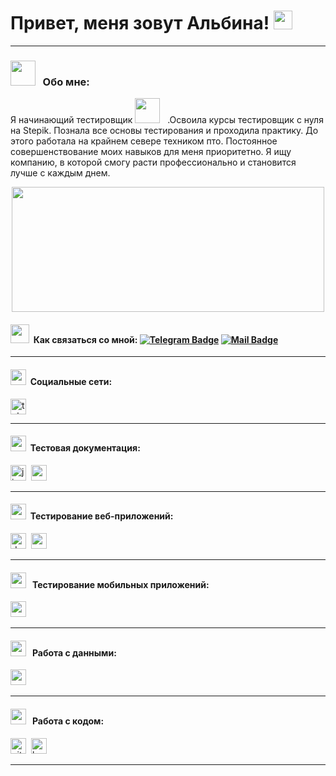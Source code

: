# Привет, меня зовут Альбина! <img src="https://media.giphy.com/media/v1.Y2lkPTc5MGI3NjExNm1vZ2pqbzdjZTF2NWVxZGI5cHpraDM3YmllNnQ5Z2R0MXNhbG9pNCZlcD12MV9pbnRlcm5hbF9naWZfYnlfaWQmY3Q9cw/bg283WKwSbH3i/giphy.gif" width="30"/>&nbsp;&nbsp;
---
### <img src="https://media.giphy.com/media/STroE7bTBLTzxQUrZc/giphy.gif" width="40" />&nbsp;&nbsp; Обо мне:

Я начинающий тестировщик <img src="https://media.giphy.com/media/v1.Y2lkPTc5MGI3NjExYWJ1ZWl5c2N0ZngzZTZ3MHl0NXpjcTJwM3N3NWxkbXBwa2wzN3JnbCZlcD12MV9pbnRlcm5hbF9naWZfYnlfaWQmY3Q9cw/TEiaISogqJgrEuocni/giphy.gif" width="40" />&nbsp;&nbsp; .Освоила курсы тестировщик с нуля на Stepik. Познала все основы тестирования и проходила практику. До этого работала на крайнем севере техником пто. Постоянное совершенствование моих навыков для меня приоритетно. Я ищу компанию, в которой смогу расти профессионально и становится лучше с каждым днем. 

<div align="center">
  <img src="https://media.giphy.com/media/v1.Y2lkPTc5MGI3NjExbGIzdWV6dDg4cTUxejV2bGFzY2MxaDd0Zjdyb2k3bzltd3lqdXo4eSZlcD12MV9pbnRlcm5hbF9naWZfYnlfaWQmY3Q9Zw/FcqKy4Kj7XOK0hCW4g/giphy.gif" width="500" height="200"/>
</div>

#### <img src="https://media.giphy.com/media/efUQrWLjbgji5u1Ove/giphy.gif" width="30"/>&nbsp;&nbsp;Как связаться со мной: [![Telegram Badge](https://img.shields.io/badge/-@albinaib444-blue?style=flat&logo=Telegram&logoColor=white)](https://t.me/in/albinaib444/) [![Mail Badge](https://img.shields.io/badge/-Mail-blue?style=flat&logo=Mail&logoColor=white)](mailto:miss.400@mail.ru)

---
#### <img src="https://github.com/SP-XD/SP-XD/blob/main/images/message.gif?raw=true" width="25"/>&nbsp;&nbsp;Социальные сети:
  <div id="badges">
    <a href="https://t.me/albinaib444" target="_blank">
      <img src="https://cdn-icons-png.flaticon.com/512/2111/2111646.png" width="25" height="25" alt="telegram" />
    </a>
  </div>

  
---

#### <img src="https://media.giphy.com/media/JscA27pcDdfubFImYj/giphy.gif" width="25"/>&nbsp;&nbsp;Тестовая документация:
<div>
  <img src="https://cdn.jsdelivr.net/gh/devicons/devicon/icons/jira/jira-original.svg" title="jira" alt="jira" width="25" height="25"/>&nbsp
  <img src="https://luna1.co/eb0187.png" title="qase" alt="qase" width="25" height="25"/>&nbsp
</div>

---

#### <img src="https://media.giphy.com/media/1dr2kog5CiGeGmDH4E/giphy.gif" width="25"/>&nbsp;&nbsp;Тестирование веб-приложений:

<div>
  <img src="https://github.com/Albina987/Thaiane/blob/master/pngwing.com.png" title="devtools" alt="devtools" width="25" height="25""/>&nbsp
  <img src="https://seeklogo.com/images/P/postman-logo-0087CA0D15-seeklogo.com.png" title="postman" alt="postman" width="25" height="25"/>&nbsp
</div>

---

#### <img src="https://media.giphy.com/media/v1.Y2lkPTc5MGI3NjExdW92MXRrdGs2cGU4bnMwN2NqbjFoZHdnbzhjeTZzc3h0cGZwMm51NiZlcD12MV9pbnRlcm5hbF9naWZfYnlfaWQmY3Q9cw/htvPpsP0fEFhTv7HHT/giphy.gif" width="25" />&nbsp;&nbsp; Тестирование мобильных приложений:

<div>
  <img src="https://cdn.jsdelivr.net/gh/devicons/devicon/icons/androidstudio/androidstudio-original.svg" title="android-studio" alt="android-studio" width="25" height="25"/>&nbsp
</div>


---

#### <img src="https://media.giphy.com/media/v1.Y2lkPTc5MGI3NjExbG5renA0dWFic3N4M3dsaDJjMnJ3aDhmaDgxanAybXd6YTdlN2xkeiZlcD12MV9pbnRlcm5hbF9naWZfYnlfaWQmY3Q9cw/WtVVE1MLlE8cU8dOKd/giphy.gif" width="25" />&nbsp;&nbsp; Работа с данными:

<div>
  <img src="https://cdn.jsdelivr.net/gh/devicons/devicon/icons/mysql/mysql-original.svg" title="mysql" alt="mysql" width="25" height="25"/>&nbsp
</div>

---

#### <img src="https://media.giphy.com/media/v1.Y2lkPTc5MGI3NjExYjB4YWxxdWY5NDBsOHo2ZGtxNmltaXJ6dDJmZmUwaXcxdm1jM3FiNiZlcD12MV9pbnRlcm5hbF9naWZfYnlfaWQmY3Q9cw/SHjOSDkKZ18qOHA5B5/giphy.gif" width="25" />&nbsp;&nbsp; Работа с кодом:

<div>
  <img src="https://cdn.jsdelivr.net/gh/devicons/devicon/icons/git/git-original.svg" title="git" alt="git" width="25" height="25"/>&nbsp
  <img src="https://upload.wikimedia.org/wikipedia/commons/thumb/4/4b/Bash_Logo_Colored.svg/1024px-Bash_Logo_Colored.svg.png?20180723054350" title="bash" alt="bash" width="25" height="25"/>&nbsp
</div>

---
